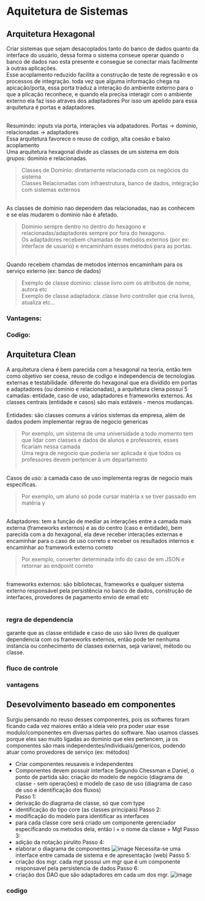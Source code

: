# Aquitetura de Sistemas
## Arquitetura Hexagonal
Criar sistemas que sejam desacoplados tanto do banco de dados quanto da interface do usuário, 
dessa forma o sistema conseue operar quando o banco de dados nao esta presente e consegue se conectar 
mais facilmente à outras aplicações. <br> Esse acoplamento reduzido facilita a construção de teste de regressão e os processos de integração.
toda vez que alguma informação chega na apicação/porta, essa porta traduz a interação do ambiente externo para 
o que a plicação reconhece, e quando ela precisa interagir com o ambiente externo ela faz isso atraves dos adaptadores
Por isso um apelido para essa arquitetura é portas e adaptadores. <br></br>

Resumindo: inputs via porta, interações via adpatadores. Portas -> dominio, relacionadas -> adaptadores<br>
Essa arquitetura favorece o reuso de codigo, alta coesão e baixo acoplamento<br>
Uma arquitetura hexagonal divide as classes de um sistema em dois grupos: dominio e relacionadas. <br>
> Classes de Dominio: diretamente relacionada com os negócios do sistema<br>
> Classes Relacionadas com infraestrutura, banco de dados, integração com sistemas externos<br></br>

As classes de dominio nao dependem das relacionadas, nao as conhecem e se elas mudarem o dominio não é afetado. <br>
> Dominio sempre dentro no dentro do hexagono e relacionadas/adaptadores sempre por fora do hexagono. <br>
> Os adaptadores recebem chamadas de metodos externos (por ex: interface de usuario) e encaminham esses métodos
para as portas.<br></br>

Quando recebem chamdas de metodos internos encaminham para os serviço externo (ex: banco de dados)<br>
> Exemplo de classe dominio: classe livro com os atributos de nome, autora etc <br>
> Exemplo de classe adaptadora: classe livro controller que cria livros, atualiza etc...<br>

### Vantagens:

### Codigo:


## Arquitetura Clean
A arquitetura clena é bem parecida com a hexagonal na teoria, então tem como objetivo ser coesa, reuso de codigo e independencia de tecnologias externas e testabilidade. diferente do hexagonal que era dividido em portas e adaptadores (ou dominio e relacionadas), a arquitetura clena possui 5 camadas: entidade, caso de uso, adaptadores e frameworks externos. As classes centrais (entidade e casos) são mais estáveis - menos mudanças.
<br></br>
Entidades: são classes comuns a vários sistemas da empresa, além de dados podem implementar regras de negocio genericas
> Por exemplo, um sistema de uma universidade a todo momento tem que lidar com classes e dados de alunos e professores, esses ficariam nessa camada <br>
> Uma regra de negocio que poderia ser aplicada é que todos os professores devem pertencer à um departamento<br></br>

Casos de uso: a camada caso de uso implementa regras de negocio mais especificas.
> Por exemplo, um aluno só pode cursar matéria x se tiver passado em matéria y<br></br>

Adaptadores: tem a função de mediar as interações entre a camada mais externa (frameworks externos) e as do centro (caso e entidade), bem parecida com a do hexagonal, ela deve receber interações externas e encaminhar para o caso de uso correto e receber os resultados internos e encaminhar ao framework externo correto
> Por exemplo, converter determinada info do caso de em JSON e retornar ao endpoint correto<br></br>

frameworks externos: são bibliotecas, frameworks e qualquer sistema externo responsável pela persistência no banco de dados, construção de interfaces, provedores de pagamento envio de email etc<br></br>

### regra de dependencia
garante que as classe entidade e caso de uso são livres de qualquer dependencia com os frameworks externos, então pode ter nenhuma instancia ou conhecimento de classes externas, seja variavel, método ou classe.

### fluco de controle

### vantagens

## Desevolvimento baseado em componentes
Surgiu pensando no reuso desses componentes, pois os softwres foram ficando cada vez maiores então a ideia veio pra poder usar esse modulo/componentes em diversas partes do software. Nao usamos classes porque eles sao muito ligadas ao dominio que eles pertencem, ja os componentes são mais independentes/individuais/genericos, podendo atuar como provedores de serviço (ex: métodos)
- Criar componentes reusaveis e independentes
- Componentes devem possuir interface
Segundo Chessman e Daniel, o ponto de partida são: criação do modelo de negócio (diagrama de classe - sem operações) e modelo de caso de uso (diagrama de caso de uso e identificação dos fluxos) <br>
Passo 1:
- derivação do diagrama de classe, só que com type
- identificação do tipo core (as classes principais)
Passo 2:
- modificação do modelo para identificar as interfaces
- para cada classe core será criado um componente gerenciador especificando os metodos dela, então i + o nome da classe + Mgt
Passo 3:
- adição da notação pirulito
Passo 4:
- elaborar o diagrama de componentes
![image](https://github.com/nychavs/revisao-arquitetura-sistemas/assets/101810029/a13f2a90-d280-48ed-b4d8-8f7a793e6b67)
Necessita-se uma interface entre  camada de sistema e de apresentação (web)
Passo 5:
- criação dos mgr. cada mgt possui um mgr que é um componente responsavel pela persistencia de dados
Passo 6:
- criação dos DAO que são adaptadores em cada um dos mgr.
![image](https://github.com/nychavs/revisao-arquitetura-sistemas/assets/101810029/1607ebf6-a7ea-4280-933b-47a9137459fb)

### codigo

